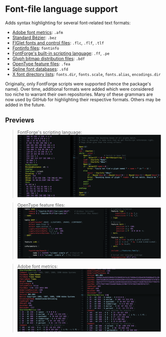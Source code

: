 Font-file language support
==========================

Adds syntax highlighting for several font-related text formats:

* [Adobe font metrics][afm]: `.afm`
* [Standard Bézier][bez]: `.bez`
* [FIGlet fonts and control files][fig]: `.flc`, `.flf`, `.tlf`
* [Fontinfo files][fd]: `fontinfo`
* [FontForge's built-in scripting language][pe]: `.ff`, `.pe`
* [Glyph bitmap distribution files][bdf]: `.bdf`
* [OpenType feature files][fea]: `.fea`
* [Spline font databases][sfd]: `.sfd`
* [X font directory lists][dir]: `fonts.dir`, `fonts.scale`, `fonts.alias`, `encodings.dir`

Originally, only FontForge scripts were supported (hence the package's name).
Over time, additional formats were added which were considered too niche to
warrant their own repositories. Many of these grammars are now used by GitHub
for highlighting their respective formats. Others may be added in the future.


Previews
--------

> FontForge's scripting language:
![Highlighted `.pe` file](https://raw.githubusercontent.com/Alhadis/language-fontforge/master/prev-1.png)

> OpenType feature files:
![Highlighted `.fea` file](https://raw.githubusercontent.com/Alhadis/language-fontforge/master/prev-2.png)

> Adobe font metrics:
![Highlighted `.afm` file](https://raw.githubusercontent.com/Alhadis/language-fontforge/master/prev-3.png)


[Referenced links]:_____________________________________________________________
[afm]: https://adobe.com/content/dam/Adobe/en/devnet/font/pdfs/5004.AFM_Spec.pdf
[bez]: https://github.com/adobe-type-tools/psautohint/blob/c8ff588/doc/bezformat.md
[bdf]: https://adobe.com/content/dam/Adobe/en/devnet/font/pdfs/5005.BDF_Spec.pdf
[dir]: https://www.x.org/archive/X11R7.5/doc/man/man1/mkfontdir.1.html
[fea]: https://adobe-type-tools.github.io/afdko/OpenTypeFeatureFileSpecification.html
[fig]: http://www.figlet.org/figlet-man.html
[fd]:  https://github.com/adobe-type-tools/psautohint/blob/12bffdd/python/psautohint/fdTools.py
[pe]:  https://fontforge.org/docs/scripting/scripting.html
[sfd]: https://fontforge.org/docs/techref/sfdformat.html

